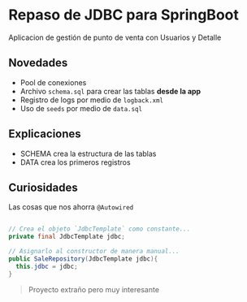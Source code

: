 # Repaso de JDBC para SpringBoot

Aplicacion de gestión de punto de venta con Usuarios y Detalle

## Novedades
- Pool de conexiones
- Archivo `schema.sql` para crear las tablas **desde la app**
- Registro de logs por medio de `logback.xml`
- Uso de `seeds` por medio de `data.sql`

## Explicaciones

- SCHEMA crea la estructura de las tablas
- DATA crea los primeros registros

## Curiosidades

Las cosas que nos ahorra `@Autowired`

```java

// Crea el objeto `JdbcTemplate` como constante...
private final JdbcTemplate jdbc;

// Asignarlo al constructor de manera manual...
public SaleRepository(JdbcTemplate jdbc){
  this.jdbc = jdbc;
}

```


> Proyecto extraño pero muy interesante